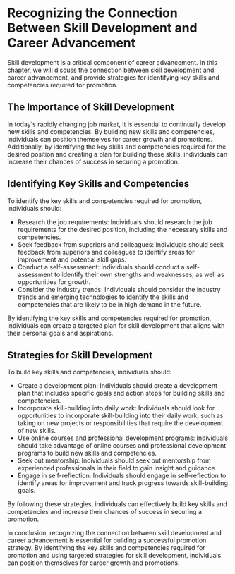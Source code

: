 # Recognizing the Connection Between Skill Development and Career Advancement

Skill development is a critical component of career advancement. In this chapter, we will discuss the connection between skill development and career advancement, and provide strategies for identifying key skills and competencies required for promotion.

The Importance of Skill Development
-----------------------------------

In today's rapidly changing job market, it is essential to continually develop new skills and competencies. By building new skills and competencies, individuals can position themselves for career growth and promotions. Additionally, by identifying the key skills and competencies required for the desired position and creating a plan for building these skills, individuals can increase their chances of success in securing a promotion.

Identifying Key Skills and Competencies
---------------------------------------

To identify the key skills and competencies required for promotion, individuals should:

* Research the job requirements: Individuals should research the job requirements for the desired position, including the necessary skills and competencies.
* Seek feedback from superiors and colleagues: Individuals should seek feedback from superiors and colleagues to identify areas for improvement and potential skill gaps.
* Conduct a self-assessment: Individuals should conduct a self-assessment to identify their own strengths and weaknesses, as well as opportunities for growth.
* Consider the industry trends: Individuals should consider the industry trends and emerging technologies to identify the skills and competencies that are likely to be in high demand in the future.

By identifying the key skills and competencies required for promotion, individuals can create a targeted plan for skill development that aligns with their personal goals and aspirations.

Strategies for Skill Development
--------------------------------

To build key skills and competencies, individuals should:

* Create a development plan: Individuals should create a development plan that includes specific goals and action steps for building skills and competencies.
* Incorporate skill-building into daily work: Individuals should look for opportunities to incorporate skill-building into their daily work, such as taking on new projects or responsibilities that require the development of new skills.
* Use online courses and professional development programs: Individuals should take advantage of online courses and professional development programs to build new skills and competencies.
* Seek out mentorship: Individuals should seek out mentorship from experienced professionals in their field to gain insight and guidance.
* Engage in self-reflection: Individuals should engage in self-reflection to identify areas for improvement and track progress towards skill-building goals.

By following these strategies, individuals can effectively build key skills and competencies and increase their chances of success in securing a promotion.

In conclusion, recognizing the connection between skill development and career advancement is essential for building a successful promotion strategy. By identifying the key skills and competencies required for promotion and using targeted strategies for skill development, individuals can position themselves for career growth and promotions.
